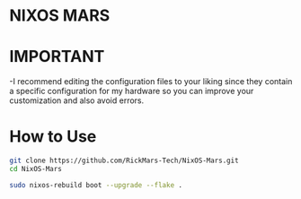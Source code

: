 # NIXOS MARS

#  IMPORTANT
-I recommend editing the configuration files to your liking since they contain a specific configuration for my hardware so you can improve your customization and also avoid errors.

# How to Use
```bash
git clone https://github.com/RickMars-Tech/NixOS-Mars.git
cd NixOS-Mars

sudo nixos-rebuild boot --upgrade --flake .
```
